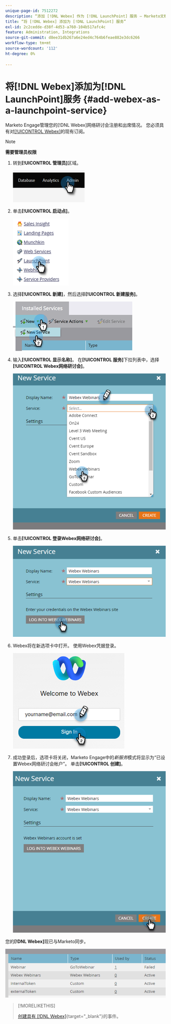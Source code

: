 ```yaml
---
unique-page-id: 7512272
description: “添加 [!DNL Webex] 作为 [!DNL LaunchPoint] 服务 — Marketo文档 — 产品文档”
title: “将 [!DNL Webex] 添加为 [!DNL LaunchPoint] 服务”
exl-id: 2c2cedde-d38f-4d53-a760-104b517afc4c
feature: Administration, Integrations
source-git-commit: d8ee31db267a6e24ed4c764b6feae882e3dc6266
workflow-type: tm+mt
source-wordcount: '112'
ht-degree: 0%

---
```


# 将[!DNL Webex]添加为[!DNL LaunchPoint]服务 {#add-webex-as-a-launchpoint-service}

Marketo Engage管理您的[!DNL Webex]网络研讨会注册和出席情况。 您必须具有对[[!UICONTROL Webex]](https://www.webex.com/)的现有订阅。

>[!NOTE]
>
>**需要管理员权限**

1. 转到&#x200B;**[!UICONTROL 管理员]**&#x200B;区域。

   ![](assets/add-webex-as-a-launchpoint-service-1.png)

1. 单击&#x200B;**[!UICONTROL 启动点]**。

   ![](assets/add-webex-as-a-launchpoint-service-2.png)

1. 选择&#x200B;**[!UICONTROL 新建]**，然后选择&#x200B;**[!UICONTROL 新建服务]**。

   ![](assets/add-webex-as-a-launchpoint-service-3.png)

1. 输入&#x200B;**[!UICONTROL 显示名称]**。 在&#x200B;**[!UICONTROL 服务]**&#x200B;下拉列表中，选择&#x200B;**[!UICONTROL Webex网络研讨会]**。

   ![](assets/add-webex-as-a-launchpoint-service-4.png)

1. 单击&#x200B;**[!UICONTROL 登录Webex网络研讨会]**。

   ![](assets/add-webex-as-a-launchpoint-service-5.png)

1. Webex将在新选项卡中打开。 使用Webex凭据登录。

   ![](assets/add-webex-as-a-launchpoint-service-6.png)

1. 成功登录后，选项卡将关闭，Marketo Engage中的&#x200B;_新服务_&#x200B;模式将显示为“已设置Webex网络研讨会帐户”。 单击&#x200B;**[!UICONTROL 创建]**。

   ![](assets/add-webex-as-a-launchpoint-service-7.png)

您的&#x200B;**[!DNL Webex]**&#x200B;现已与Marketo同步。

![](assets/add-webex-as-a-launchpoint-service-8.png)

>[!MORELIKETHIS]
>
>[创建具有 [!DNL Webex]](/help/marketo/product-docs/demand-generation/events/create-an-event/create-an-event-with-webex.md){target="_blank"}的事件。
